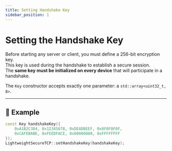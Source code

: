 ```yaml
---
title: Setting Handshake Key
sidebar_position: 1
---
```


# Setting the Handshake Key

Before starting any server or client, you must define a 256-bit encryption key.  
This key is used during the handshake to establish a secure session.  
The **same key must be initialized on every device** that will participate in a handshake.

The `Key` constructor accepts exactly one parameter: a `std::array<uint32_t, 8>`.

---

## 🔐 Example

```cpp
const Key handshakeKey({
    0xA1B2C3D4, 0x12345678, 0xDEADBEEF, 0x0F0F0F0F,
    0xCAFEBABE, 0xFEEDFACE, 0x00000000, 0xFFFFFFFF
});
LightweightSecureTCP::setHandshakeKey(handshakeKey);
```
